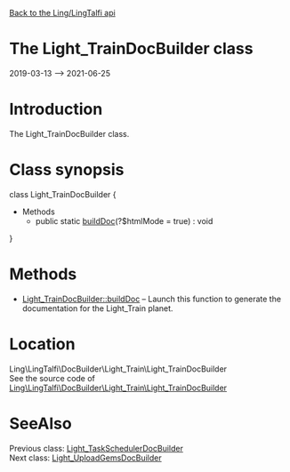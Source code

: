 [Back to the Ling/LingTalfi api](https://github.com/lingtalfi/LingTalfi/blob/master/doc/api/Ling/LingTalfi.md)



The Light_TrainDocBuilder class
================
2019-03-13 --> 2021-06-25






Introduction
============

The Light_TrainDocBuilder class.



Class synopsis
==============


class <span class="pl-k">Light_TrainDocBuilder</span>  {

- Methods
    - public static [buildDoc](https://github.com/lingtalfi/LingTalfi/blob/master/doc/api/Ling/LingTalfi/DocBuilder/Light_Train/Light_TrainDocBuilder/buildDoc.md)(?$htmlMode = true) : void

}






Methods
==============

- [Light_TrainDocBuilder::buildDoc](https://github.com/lingtalfi/LingTalfi/blob/master/doc/api/Ling/LingTalfi/DocBuilder/Light_Train/Light_TrainDocBuilder/buildDoc.md) &ndash; Launch this function to generate the documentation for the Light_Train planet.





Location
=============
Ling\LingTalfi\DocBuilder\Light_Train\Light_TrainDocBuilder<br>
See the source code of [Ling\LingTalfi\DocBuilder\Light_Train\Light_TrainDocBuilder](https://github.com/lingtalfi/LingTalfi/blob/master/DocBuilder/Light_Train/Light_TrainDocBuilder.php)



SeeAlso
==============
Previous class: [Light_TaskSchedulerDocBuilder](https://github.com/lingtalfi/LingTalfi/blob/master/doc/api/Ling/LingTalfi/DocBuilder/Light_TaskScheduler/Light_TaskSchedulerDocBuilder.md)<br>Next class: [Light_UploadGemsDocBuilder](https://github.com/lingtalfi/LingTalfi/blob/master/doc/api/Ling/LingTalfi/DocBuilder/Light_UploadGems/Light_UploadGemsDocBuilder.md)<br>

